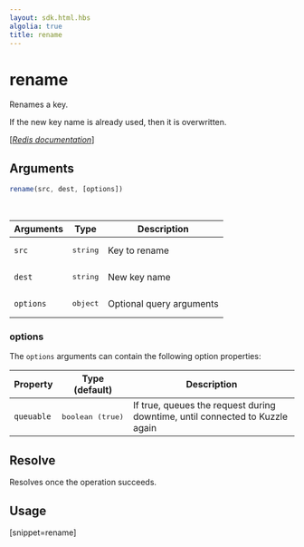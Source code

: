 ```yaml
---
layout: sdk.html.hbs
algolia: true
title: rename
---
```


# rename

Renames a key.

If the new key name is already used, then it is overwritten.

[[_Redis documentation_]](https://redis.io/commands/rename)

## Arguments

```js
rename(src, dest, [options])

```

<br/>

| Arguments    | Type    | Description |
|--------------|---------|-------------|
| `src` | <pre>string</pre> | Key to rename |
| `dest` | <pre>string</pre> | New key name |
| ``options`` | <pre>object</pre> | Optional query arguments |

### options

The `options` arguments can contain the following option properties:

| Property   | Type (default)   | Description                       |
| ---------- | ------- | --------------------------------- |
| `queuable` | <pre>boolean (true)</pre> | If true, queues the request during downtime, until connected to Kuzzle again |

## Resolve

Resolves once the operation succeeds.

## Usage

[snippet=rename]
